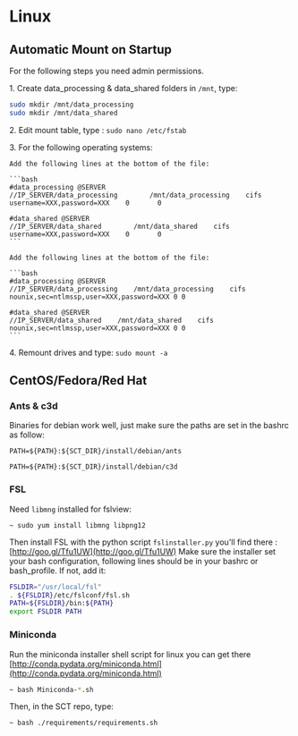 # Linux

## **Automatic **M**ount on Startup**

For the following steps you need admin permissions.

1\. Create data_processing & data_shared folders in `/mnt`, type:

```bash
sudo mkdir /mnt/data_processing
sudo mkdir /mnt/data_shared
```

2\. Edit mount table, type : `sudo nano /etc/fstab`

3\. For the following operating systems:


````{tabbed} Ubuntu 14.04 LTS
Add the following lines at the bottom of the file:

```bash
#data_processing @SERVER
//IP_SERVER/data_processing        /mnt/data_processing    cifs    username=XXX,password=XXX    0       0

#data_shared @SERVER
//IP_SERVER/data_shared        /mnt/data_shared    cifs    username=XXX,password=XXX    0       0
```
````

````{tabbed} Debian Wheezy 8
Add the following lines at the bottom of the file:

```bash
#data_processing @SERVER
//IP_SERVER/data_processing    /mnt/data_processing    cifs  nounix,sec=ntlmssp,user=XXX,password=XXX 0 0

#data_shared @SERVER
//IP_SERVER/data_shared    /mnt/data_shared    cifs  nounix,sec=ntlmssp,user=XXX,password=XXX 0 0
```
````


4\. Remount drives and type: `sudo mount -a`

## CentOS/Fedora/Red Hat

### Ants & c3d

Binaries for debian work well, just make sure the paths are set in the bashrc as follow:

```
PATH=${PATH}:${SCT_DIR}/install/debian/ants

PATH=${PATH}:${SCT_DIR}/install/debian/c3d
```

### FSL

Need `libmng` installed for fslview:

```
~ sudo yum install libmng libpng12
```

Then install FSL with the python script `fslinstaller.py` you'll find there : [http://goo.gl/Tfu1UW](http://goo.gl/Tfu1UW) Make sure the installer set your bash configuration, following lines should be in your bashrc or bash_profile. If not, add it:

```bash
FSLDIR="/usr/local/fsl"
. ${FSLDIR}/etc/fslconf/fsl.sh
PATH=${FSLDIR}/bin:${PATH}
export FSLDIR PATH
```

### Miniconda

Run the miniconda installer shell script for linux you can get there [http://conda.pydata.org/miniconda.html](http://conda.pydata.org/miniconda.html)

```bash
~ bash Miniconda-*.sh
```

Then, in the SCT repo, type:

```
~ bash ./requirements/requirements.sh
```
